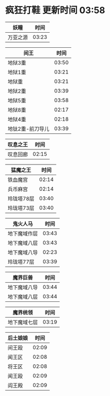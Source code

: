 # 疯狂打鞋 更新时间 03:58

| 妖瞳   | 时间    |
|--------|-------|
| 万亚之源 | 03:23 |

| 间王   | 时间    |
|--------|-------|
| 地狱3重 | 03:50 |
| 地狱1重 | 03:21 |
| 地狱重 | 03:21 |
| 地狱2重 | 03:39 |
| 地狱5重 | 03:58 |
| 地狱8重 | 02:17 |
| 地狱4重 | 02:18 |
| 地钛2重-前刀导儿 | 03:39 |

| 叹息之王   | 时间    |
|--------|-------|
| 叹息回廊 | 02:15 |

| 猛魔之王   | 时间    |
|--------|-------|
| 铁血魔宫 | 02:14 |
| 兵币麻宫 | 02:14 |
| 玲珑塔78层 | 03:40 |
| 玲珑塔73层 | 03:40 |

| 鬼火人马   | 时间    |
|--------|-------|
| 地下魔域作层 | 03:43 |
| 地下魔域八层 | 03:43 |
| 地下魔域八导 | 02:23 |
| 玲珑塔77层 | 03:39 |

| 魔界巨兽   | 时间    |
|--------|-------|
| 地下魔域八导 | 03:44 |
| 地下魔域八层 | 03:44 |

| 魔界统领   | 时间    |
|--------|-------|
| 地下魔域七层 | 03:19 |

| 后土娘娘   | 时间    |
|--------|-------|
| 间王殴 | 02:09 |
| 闻王区 | 02:08 |
| 将王区 | 02:08 |
| 闻王殴 | 02:09 |
| 阎王殿 | 02:09 |